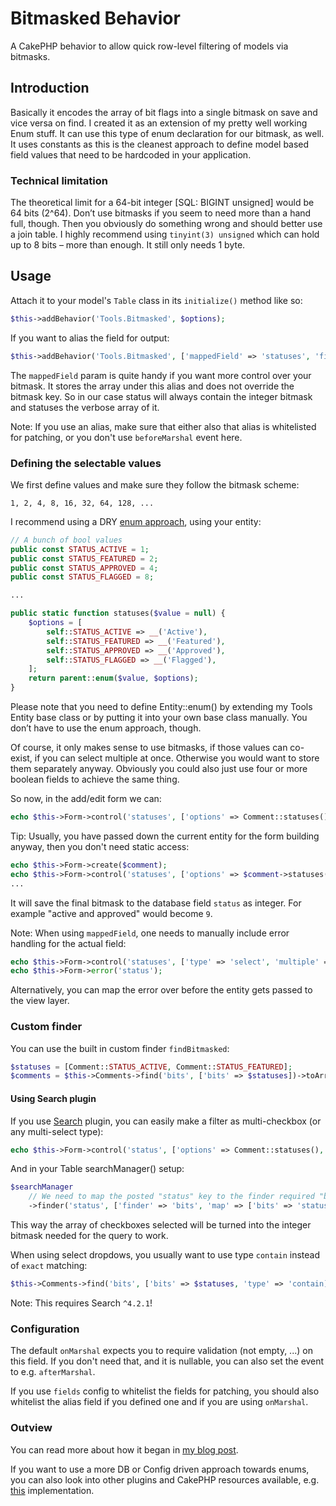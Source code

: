 # Bitmasked Behavior

A CakePHP behavior to allow quick row-level filtering of models via bitmasks.

## Introduction
Basically it encodes the array of bit flags into a single bitmask on save and vice versa on find.
I created it as an extension of my pretty well working Enum stuff. It can use this type of enum declaration for our bitmask, as well.
It uses constants as this is the cleanest approach to define model based field values that need to be hardcoded in your application.

### Technical limitation
The theoretical limit for a 64-bit integer [SQL: BIGINT unsigned] would be 64 bits (2^64).
Don’t use bitmasks if you seem to need more than a hand full, though.
Then you obviously do something wrong and should better use a join table.
I highly recommend using `tinyint(3) unsigned` which can hold up to 8 bits – more than enough. It still only needs 1 byte.


## Usage
Attach it to your model's `Table` class in its `initialize()` method like so:
```php
$this->addBehavior('Tools.Bitmasked', $options);
```

If you want to alias the field for output:
```php
$this->addBehavior('Tools.Bitmasked', ['mappedField' => 'statuses', 'field' => 'status']);
```

The `mappedField` param is quite handy if you want more control over your bitmask.
It stores the array under this alias and does not override the bitmask key.
So in our case status will always contain the integer bitmask and statuses the verbose array of it.

Note: If you use an alias, make sure that either also that alias is whitelisted for patching,
or you don't use `beforeMarshal` event here.

### Defining the selectable values
We first define values and make sure they follow the bitmask scheme:
```
1, 2, 4, 8, 16, 32, 64, 128, ...
```

I recommend using a DRY [enum approach](https://www.dereuromark.de/2010/06/24/static-enums-or-semihardcoded-attributes/), using your entity:
```php
// A bunch of bool values
public const STATUS_ACTIVE = 1;
public const STATUS_FEATURED = 2;
public const STATUS_APPROVED = 4;
public const STATUS_FLAGGED = 8;

...

public static function statuses($value = null) {
    $options = [
        self::STATUS_ACTIVE => __('Active'),
        self::STATUS_FEATURED => __('Featured'),
        self::STATUS_APPROVED => __('Approved'),
        self::STATUS_FLAGGED => __('Flagged'),
    ];
    return parent::enum($value, $options);
}
```

Please note that you need to define Entity::enum() by extending my Tools Entity base class or by putting it into your own base class manually. You don’t have to use the enum approach, though.

Of course, it only makes sense to use bitmasks, if those values can co-exist, if you can select multiple at once. Otherwise you would want to store them separately anyway.
Obviously you could also just use four or more boolean fields to achieve the same thing.

So now, in the add/edit form we can:
```php
echo $this->Form->control('statuses', ['options' => Comment::statuses(), 'multiple' => 'checkbox']);
```

Tip: Usually, you have passed down the current entity for the form building anyway, then you don't need static access:
```php
echo $this->Form->create($comment);
echo $this->Form->control('statuses', ['options' => $comment->statuses(), 'multiple' => 'checkbox']);
...
```

It will save the final bitmask to the database field `status` as integer. For example "active and approved" would become `9`.

Note: When using `mappedField`, one needs to manually include error handling for the actual field:
```php
echo $this->Form->control('statuses', ['type' => 'select', 'multiple' => 'checkbox']);
echo $this->Form->error('status');
```
Alternatively, you can map the error over before the entity gets passed to the view layer.

### Custom finder
You can use the built in custom finder `findBitmasked`:
```php
$statuses = [Comment::STATUS_ACTIVE, Comment::STATUS_FEATURED];
$comments = $this->Comments->find('bits', ['bits' => $statuses])->toArray();
```

#### Using Search plugin
If you use [Search](https://github.com/FriendsOfCake/search/) plugin, you can easily make a filter as multi-checkbox (or any multi-select type):
```php
echo $this->Form->control('status', ['options' => Comment::statuses(), 'multiple' => 'checkbox', 'empty' => ' - no filter - ']);
```

And in your Table searchManager() setup:
```php
$searchManager
    // We need to map the posted "status" key to the finder required "bits" key
    ->finder('status', ['finder' => 'bits', 'map' => ['bits' => 'status']])
```

This way the array of checkboxes selected will be turned into the integer bitmask needed for the query to work.

When using select dropdows, you usually want to use type `contain` instead of `exact` matching:
```php
$this->Comments->find('bits', ['bits' => $statuses, 'type' => 'contain])->toArray();
```

Note: This requires Search `^4.2.1`!

### Configuration

The default `onMarshal` expects you to require validation (not empty, ...) on this field.
If you don't need that, and it is nullable, you can also set the event to e.g. `afterMarshal`.

If you use `fields` config to whitelist the fields for patching, you should also whitelist
the alias field if you defined one and if you are using `onMarshal`.

### Outview

You can read more about how it began in [my blog post](https://www.dereuromark.de/2012/02/26/bitmasked-using-bitmasks-in-cakephp/).

If you want to use a more DB or Config driven approach towards enums, you can also look into other plugins and CakePHP resources available, e.g. [this](https://github.com/CakeDC/Enum) implementation.
